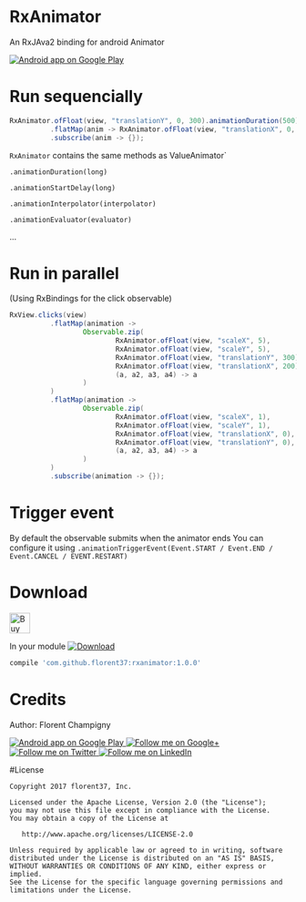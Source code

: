 # RxAnimator

An RxJAva2 binding for android Animator


<a href="https://goo.gl/WXW8Dc">
  <img alt="Android app on Google Play" src="https://developer.android.com/images/brand/en_app_rgb_wo_45.png" />
</a>

# Run sequencially

```java
RxAnimator.ofFloat(view, "translationY", 0, 300).animationDuration(500)
          .flatMap(anim -> RxAnimator.ofFloat(view, "translationX", 0, 300))
          .subscribe(anim -> {});
```

`RxAnimator` contains the same methods as ValueAnimator`

`.animationDuration(long)`

`.animationStartDelay(long)`

`.animationInterpolator(interpolator)`

`.animationEvaluator(evaluator)`

...

# Run in parallel

(Using RxBindings for the click observable)

```java
RxView.clicks(view)
          .flatMap(animation ->
                  Observable.zip(
                          RxAnimator.ofFloat(view, "scaleX", 5),
                          RxAnimator.ofFloat(view, "scaleY", 5),
                          RxAnimator.ofFloat(view, "translationY", 300),
                          RxAnimator.ofFloat(view, "translationX", 200),
                          (a, a2, a3, a4) -> a
                  )
          )
          .flatMap(animation ->
                  Observable.zip(
                          RxAnimator.ofFloat(view, "scaleX", 1),
                          RxAnimator.ofFloat(view, "scaleY", 1),
                          RxAnimator.ofFloat(view, "translationX", 0),
                          RxAnimator.ofFloat(view, "translationY", 0),
                          (a, a2, a3, a4) -> a
                  )
          )
          .subscribe(animation -> {});
```

# Trigger event

By default the observable submits when the animator ends
You can configure it using `.animationTriggerEvent(Event.START / Event.END / Event.CANCEL / EVENT.RESTART)`

# Download

<a href='https://ko-fi.com/A160LCC' target='_blank'><img height='36' style='border:0px;height:36px;' src='https://az743702.vo.msecnd.net/cdn/kofi1.png?v=0' border='0' alt='Buy Me a Coffee at ko-fi.com' /></a>

In your module [![Download](https://api.bintray.com/packages/florent37/maven/RxAnimator/images/download.svg)](https://bintray.com/florent37/maven/RxAnimator/_latestVersion)
```groovy
compile 'com.github.florent37:rxanimator:1.0.0'
```

# Credits

Author: Florent Champigny

<a href="https://goo.gl/WXW8Dc">
  <img alt="Android app on Google Play" src="https://developer.android.com/images/brand/en_app_rgb_wo_45.png" />
</a>

<a href="https://plus.google.com/+florentchampigny">
  <img alt="Follow me on Google+"
       src="https://raw.githubusercontent.com/florent37/DaVinci/master/mobile/src/main/res/drawable-hdpi/gplus.png" />
</a>
<a href="https://twitter.com/florent_champ">
  <img alt="Follow me on Twitter"
       src="https://raw.githubusercontent.com/florent37/DaVinci/master/mobile/src/main/res/drawable-hdpi/twitter.png" />
</a>
<a href="https://fr.linkedin.com/in/florentchampigny">
  <img alt="Follow me on LinkedIn"
       src="https://raw.githubusercontent.com/florent37/DaVinci/master/mobile/src/main/res/drawable-hdpi/linkedin.png" />
</a>

#License

    Copyright 2017 florent37, Inc.

    Licensed under the Apache License, Version 2.0 (the "License");
    you may not use this file except in compliance with the License.
    You may obtain a copy of the License at

       http://www.apache.org/licenses/LICENSE-2.0

    Unless required by applicable law or agreed to in writing, software
    distributed under the License is distributed on an "AS IS" BASIS,
    WITHOUT WARRANTIES OR CONDITIONS OF ANY KIND, either express or implied.
    See the License for the specific language governing permissions and
    limitations under the License.
